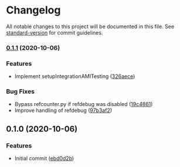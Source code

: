 # Changelog

All notable changes to this project will be documented in this file. See [standard-version](https://github.com/conventional-changelog/standard-version) for commit guidelines.

### [0.1.1](https://github.com/cfware/asterisk16/compare/v0.1.0...v0.1.1) (2020-10-06)


### Features

* Implement setupIntegrationAMITesting ([326aece](https://github.com/cfware/asterisk16/commit/326aece60e8f0899eab4f08981457646c43756bf))


### Bug Fixes

* Bypass refcounter.py if refdebug was disabled ([19c4861](https://github.com/cfware/asterisk16/commit/19c486129be22fd5d72621dab86a7432870b5d86))
* Improve handling of refdebug ([97b3af2](https://github.com/cfware/asterisk16/commit/97b3af2858226d3f16ea5264d4887857c9728ba4))

## 0.1.0 (2020-10-06)


### Features

* Initial commit ([ebd0d2b](https://github.com/cfware/asterisk16/commit/ebd0d2b6ed769e5110f582f7548d9333518e8cf5))
